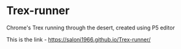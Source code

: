 # Trex-runner
Chrome's Trex running through the desert, created using P5 editor


This is the link -  https://saloni1966.github.io/Trex-runner/
